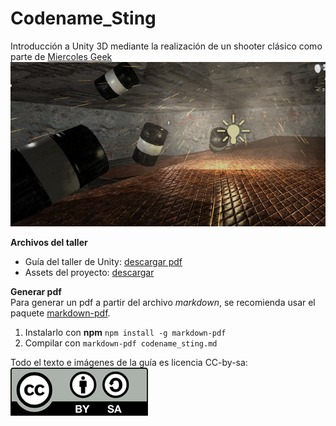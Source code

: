 Codename_Sting
==============
Introducción a Unity 3D mediante la realización de un shooter clásico como parte de [Miercoles Geek](https://github.com/iblancasa/miercolesgeek) 
![Imagen chula](https://github.com/angrykoala/codename_sting/raw/master/images/explosion_light.png)

**Archivos del taller**   
* Guía del taller de Unity: [descargar pdf](https://github.com/angrykoala/codename_sting/files/153418/codename_sting.pdf)
* Assets del proyecto: [descargar](https://mega.nz/#!5I0B1QQC!X7vykmVqoOju1Mib4ppOsFHj2C6lVMKXZ4eHDQgDvfk) 

**Generar pdf**    
Para generar un pdf a partir del archivo _markdown_, se recomienda usar el paquete [markdown-pdf](https://www.npmjs.com/package/markdown-pdf). 

1. Instalarlo con **npm** `npm install -g markdown-pdf`
2. Compilar con `markdown-pdf codename_sting.md`

Todo el texto e imágenes de la guía es licencia CC-by-sa:    
![CC-by-sa](https://raw.githubusercontent.com/angrykoala/codename_sting/master/images/cc-by-sa.png)

